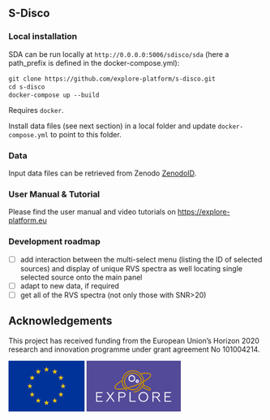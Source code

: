 ## S-Disco

### Local installation

SDA can be run locally at `http://0.0.0.0:5006/sdisco/sda` (here a path_prefix is defined in the docker-compose.yml):

    git clone https://github.com/explore-platform/s-disco.git
    cd s-disco
    docker-compose up --build

Requires `docker`.

Install data files (see next section) in a local folder and update `docker-compose.yml` to point to this folder.

### Data

Input data files can be retrieved from Zenodo [ZenodoID](https://zenodo.org/).

### User Manual & Tutorial

Please find the user manual and video tutorials on https://explore-platform.eu

### Development roadmap

- [ ] add interaction between the multi-select menu (listing the ID of selected sources) and display of unique RVS spectra as well locating single selected source onto the main panel
- [ ] adapt to new data, if required
- [ ] get all of the RVS spectra (not only those with SNR>20)

## Acknowledgements

This project has received funding from the European Union’s Horizon 2020 research and innovation programme under grant agreement No 101004214. 

<img src='logoEU.jpg' height='100' /> <img src='Explore_Logo_Box.png' height='100' />
